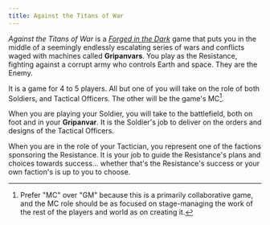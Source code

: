 ```yaml
---
title: Against the Titans of War
---
```


_Against the Titans of War_ is a [_Forged in the
Dark_](https://bladesinthedark.com/licensing) game that puts you in the middle
of a seemingly endlessly escalating series of wars and conflicts waged with
machines called **Gripanvars**. You play as the Resistance, fighting against a corrupt
army who controls Earth and space. They are the Enemy.

It is a game for 4 to 5 players. All but one of you will take on the role of
both Soldiers, and Tactical Officers. The other will be the game's MC[^1].

When you are playing your Soldier, you will take to the battlefield, both on
foot and in your **Gripanvar**. It is the Soldier's job to deliver on the orders and
designs of the Tactical Officers.

When you are in the role of your Tactician, you represent one of the
factions sponsoring the Resistance. It is your job to guide the Resistance's
plans and choices towards success... whether that's the Resistance's success or
your own faction's is up to you to choose.

[^1]: Prefer "MC" over "GM" because this is a primarily collaborative game, and
  the MC role should be as focused on stage-managing the work of the rest of the
  players and world as on creating it.
